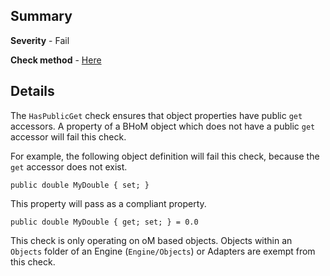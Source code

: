 ## Summary

**Severity** - Fail

**Check method** - [Here](https://github.com/BHoM/Test_Toolkit/blob/master/CodeComplianceTest_Engine/Query/Checks/HasPublicGet.cs)

## Details

The `HasPublicGet` check ensures that object properties have public `get` accessors. A property of a BHoM object which does not have a public `get` accessor will fail this check.

For example, the following object definition will fail this check, because the `get` accessor does not exist.

`public double MyDouble { set; }`

This property will pass as a compliant property.

`public double MyDouble { get; set; } = 0.0`

This check is only operating on oM based objects. Objects within an `Objects` folder of an Engine (`Engine/Objects`) or Adapters are exempt from this check.